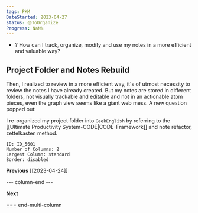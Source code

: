 ```yaml
---
tags: PKM
DateStarted: 2023-04-27
status: 🟡ToOrganize
Progress: NaN%
---
```


- ? How can I track, organize, modify and use my notes in a more efficient and valuable way?

## Project Folder and Notes Rebuild

Then, I realized to review in a more efficient way, it's of utmost necessity to review the notes I have already created. But my notes are stored in different folders, not visually trackable and editable and not in an actionable atom pieces, even the graph view seems like a giant web mess. A new question popped out:

I re-organized my project folder into `GeekEnglish` by referring to the [[Ultimate Productivity System-CODE|CODE-Framework]] and note refactor, zettelkasten method.

```start-multi-column
ID: ID_5601
Number of Columns: 2
Largest Column: standard
Border: disabled
```

**Previous**
[[2023-04-24]]

--- column-end ---

**Next**

=== end-multi-column
